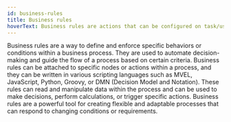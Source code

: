```yaml
---
id: business-rules
title: Business rules
hoverText: Business rules are actions that can be configured on task/user task nodes in a business process. Business rules can be written in various script languages such as MVEL, JavaScript, Python, Groovy, or DMN (Decision Model and Notation).
---
```


Business rules are a way to define and enforce specific behaviors or conditions within a business process. They are used to automate decision-making and guide the flow of a process based on certain criteria. Business rules can be attached to specific nodes or actions within a process, and they can be written in various scripting languages such as MVEL, JavaScript, Python, Groovy, or DMN (Decision Model and Notation). These rules can read and manipulate data within the process and can be used to make decisions, perform calculations, or trigger specific actions. Business rules are a powerful tool for creating flexible and adaptable processes that can respond to changing conditions or requirements.